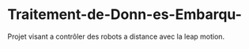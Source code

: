 # Traitement-de-Donn-es-Embarqu-
Projet visant a contrôler des robots a distance avec la leap motion.

